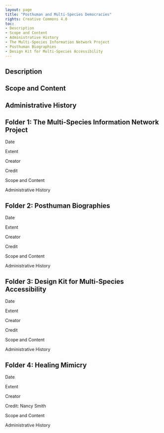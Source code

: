 ```yaml
---
layout: page
title: "Posthuman and Multi-Species Democracies"
rights: Creative Commons 4.0
toc:
- Description
- Scope and Content
- Administrative History
- The Multi-Species Information Network Project
- Posthuman Biographies
- Design Kit for Multi-Species Accessibility
---
```


## Description

## Scope and Content

## Administrative History

## Folder 1: The Multi-Species Information Network Project

Date

Extent

Creator

Credit

Scope and Content

Administrative History

## Folder 2: Posthuman Biographies

Date

Extent

Creator

Credit

Scope and Content

Administrative History

## Folder 3: Design Kit for Multi-Species Accessibility

Date

Extent

Creator

Credit

Scope and Content

Administrative History

## Folder 4: Healing Mimicry

Date

Extent

Creator

Credit: Nancy Smith

Scope and Content

Administrative History
